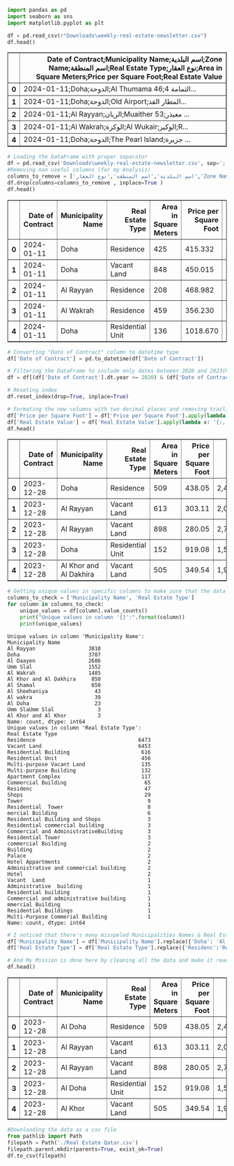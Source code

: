 ```python
import pandas as pd
import seaborn as sns
import matplotlib.pyplot as plt
```


```python
df = pd.read_csv(r"Downloads\weekly-real-estate-newsletter.csv")
df.head()
```




<div>
<style scoped>
    .dataframe tbody tr th:only-of-type {
        vertical-align: middle;
    }

    .dataframe tbody tr th {
        vertical-align: top;
    }

    .dataframe thead th {
        text-align: right;
    }
</style>
<table border="1" class="dataframe">
  <thead>
    <tr style="text-align: right;">
      <th></th>
      <th>Date of Contract;Municipality Name;اسم البلدية;Zone Name;اسم المنطقة;Real Estate Type;نوع العقار;Area in Square Meters;Price per Square Foot;Real Estate Value</th>
    </tr>
  </thead>
  <tbody>
    <tr>
      <th>0</th>
      <td>2024-01-11;Doha;الدوحة;Al Thumama 46;الثمامة 4...</td>
    </tr>
    <tr>
      <th>1</th>
      <td>2024-01-11;Doha;الدوحة;Old Airport;المطار القد...</td>
    </tr>
    <tr>
      <th>2</th>
      <td>2024-01-11;Al Rayyan;الريان;Muaither 53;معيذر ...</td>
    </tr>
    <tr>
      <th>3</th>
      <td>2024-01-11;Al Wakrah;الوكرة;Al Wukair;الوكير;R...</td>
    </tr>
    <tr>
      <th>4</th>
      <td>2024-01-11;Doha;الدوحة;The Pearl lsland;جزيرة ...</td>
    </tr>
  </tbody>
</table>
</div>




```python
# Loading the DataFrame with proper separator
df = pd.read_csv('Downloads\weekly-real-estate-newsletter.csv', sep=';')
#Removing non useful columns (for my Analysis)
columns_to_remove = ['اسم البلدية','اسم المنطقة','نوع العقار','Zone Name']
df.drop(columns=columns_to_remove , inplace=True )
df.head()
```




<div>
<style scoped>
    .dataframe tbody tr th:only-of-type {
        vertical-align: middle;
    }

    .dataframe tbody tr th {
        vertical-align: top;
    }

    .dataframe thead th {
        text-align: right;
    }
</style>
<table border="1" class="dataframe">
  <thead>
    <tr style="text-align: right;">
      <th></th>
      <th>Date of Contract</th>
      <th>Municipality Name</th>
      <th>Real Estate Type</th>
      <th>Area in Square Meters</th>
      <th>Price per Square Foot</th>
      <th>Real Estate Value</th>
    </tr>
  </thead>
  <tbody>
    <tr>
      <th>0</th>
      <td>2024-01-11</td>
      <td>Doha</td>
      <td>Residence</td>
      <td>425</td>
      <td>415.332</td>
      <td>1900000</td>
    </tr>
    <tr>
      <th>1</th>
      <td>2024-01-11</td>
      <td>Doha</td>
      <td>Vacant Land</td>
      <td>848</td>
      <td>450.015</td>
      <td>4107644</td>
    </tr>
    <tr>
      <th>2</th>
      <td>2024-01-11</td>
      <td>Al Rayyan</td>
      <td>Residence</td>
      <td>208</td>
      <td>468.982</td>
      <td>1050000</td>
    </tr>
    <tr>
      <th>3</th>
      <td>2024-01-11</td>
      <td>Al Wakrah</td>
      <td>Residence</td>
      <td>459</td>
      <td>356.230</td>
      <td>1760000</td>
    </tr>
    <tr>
      <th>4</th>
      <td>2024-01-11</td>
      <td>Doha</td>
      <td>Residential Unit</td>
      <td>136</td>
      <td>1018.670</td>
      <td>1500000</td>
    </tr>
  </tbody>
</table>
</div>




```python
# Converting "Date of Contract" column to datetime type
df['Date of Contract'] = pd.to_datetime(df['Date of Contract'])

# Filtering the DataFrame to include only dates between 2020 and 2023(No need to add the few weeks of 2024)
df = df[(df['Date of Contract'].dt.year >= 2020) & (df['Date of Contract'].dt.year <= 2023)]

# Reseting index
df.reset_index(drop=True, inplace=True)

# Formating the new columns with two decimal places and removing trailing zeros
df['Price per Square Foot'] = df['Price per Square Foot'].apply(lambda x: '{:,.2f}'.format(x).rstrip('0').rstrip('.'))
df['Real Estate Value'] = df['Real Estate Value'].apply(lambda x: '{:,.2f}'.format(x).rstrip('0').rstrip('.'))
df.head()
```




<div>
<style scoped>
    .dataframe tbody tr th:only-of-type {
        vertical-align: middle;
    }

    .dataframe tbody tr th {
        vertical-align: top;
    }

    .dataframe thead th {
        text-align: right;
    }
</style>
<table border="1" class="dataframe">
  <thead>
    <tr style="text-align: right;">
      <th></th>
      <th>Date of Contract</th>
      <th>Municipality Name</th>
      <th>Real Estate Type</th>
      <th>Area in Square Meters</th>
      <th>Price per Square Foot</th>
      <th>Real Estate Value</th>
    </tr>
  </thead>
  <tbody>
    <tr>
      <th>0</th>
      <td>2023-12-28</td>
      <td>Doha</td>
      <td>Residence</td>
      <td>509</td>
      <td>438.05</td>
      <td>2,400,000</td>
    </tr>
    <tr>
      <th>1</th>
      <td>2023-12-28</td>
      <td>Al Rayyan</td>
      <td>Vacant Land</td>
      <td>613</td>
      <td>303.11</td>
      <td>2,000,000</td>
    </tr>
    <tr>
      <th>2</th>
      <td>2023-12-28</td>
      <td>Al Rayyan</td>
      <td>Vacant Land</td>
      <td>898</td>
      <td>280.05</td>
      <td>2,707,000</td>
    </tr>
    <tr>
      <th>3</th>
      <td>2023-12-28</td>
      <td>Doha</td>
      <td>Residential Unit</td>
      <td>152</td>
      <td>919.08</td>
      <td>1,506,189</td>
    </tr>
    <tr>
      <th>4</th>
      <td>2023-12-28</td>
      <td>Al Khor and Al Dakhira</td>
      <td>Vacant Land</td>
      <td>505</td>
      <td>349.54</td>
      <td>1,900,000</td>
    </tr>
  </tbody>
</table>
</div>




```python
# Getting unique values in specific columns to make sure that the data is well stractured
columns_to_check = ['Municipality Name', 'Real Estate Type']
for column in columns_to_check:
    unique_values = df[column].value_counts()
    print("Unique values in column '{}':".format(column))
    print(unique_values)
```

    Unique values in column 'Municipality Name':
    Municipality Name
    Al Rayyan                 3810
    Doha                      3787
    Al Daayen                 2686
    Umm Slal                  1552
    Al Wakrah                 1485
    Al Khor and Al Dakhira     850
    Al Shamal                  650
    Al Sheehaniya               43
    Al wakra                    39
    Al Doha                     23
    Umm SlaUmm Slal              3
    Al Khor and Al Khor          3
    Name: count, dtype: int64
    Unique values in column 'Real Estate Type':
    Real Estate Type
    Residence                                 6473
    Vacant Land                               6453
    Residential Building                       616
    Residential Unit                           456
    Multi-purpose Vacant Land                  135
    Multi-purpose Building                     132
    Apartment Complex                          117
    Commercial Building                         65
    Residenc                                    47
    Shops                                       29
    Tower                                        9
    Residential  Tower                           8
    mercial Building                             6
    Residential Building and Shops               3
    Residential commercial building              3
    Commercial and AdministrativeBuilding        3
    Residential Tower                            3
    commercial Building                          2
    Building                                     2
    Palace                                       2
    Hotel Appartments                            2
    Administrative and commercial building       2
    Hotel                                        2
    Vacant  Land                                 1
    Administrative  building                     1
    Residential building                         1
    Commercial and administrative building       1
    mmercial Building                            1
    Residential Buildings                        1
    Multi-Purpose Commerial Building             1
    Name: count, dtype: int64
    


```python
# I noticed that there's many misspeled Municipalities Names & Real Estate Type so i had to rewrite them 
df['Municipality Name'] = df['Municipality Name'].replace({'Doha': 'Al Doha', 'Al wakra': 'Al Wakrah', 'Umm SlaUmm Slal': 'Umm Slal', 'Al Khor and Al Khor': 'Al Khor', 'Al Khor and Al Dakhira': 'Al Khor'})
df['Real Estate Type'] = df['Real Estate Type'].replace({'Residenc':'Residence','Residential  Tower':'Residential Tower','mercial Building':'Commercial Building','commercial Building':'Commercial Building','Residential Building and Shop':'Residential Building and Shops ','Residential commercial building':'Residential and commercial building','Commercial and AdministrativeBuilding':'Commercial and Administrative Building','Commercial and administrative Building':'Commercial and Administrative Building','Administrative and commercial building':'Commercial and Administrative Building','Vacant  Land':'Vacant Land','Administrative  building':'Administrative building','Residential Buildings':'Residential Building','mmercial Building':'Commercial Building','commercial Building':'Commercial Building','Multi-Purpose Commerial Building':'Multi-Purpose and Commerial Building','Residential building':'Residential Building'})
```


```python
# And My Mission is done here by cleaning all the data and make it ready for visualization
df.head()
```




<div>
<style scoped>
    .dataframe tbody tr th:only-of-type {
        vertical-align: middle;
    }

    .dataframe tbody tr th {
        vertical-align: top;
    }

    .dataframe thead th {
        text-align: right;
    }
</style>
<table border="1" class="dataframe">
  <thead>
    <tr style="text-align: right;">
      <th></th>
      <th>Date of Contract</th>
      <th>Municipality Name</th>
      <th>Real Estate Type</th>
      <th>Area in Square Meters</th>
      <th>Price per Square Foot</th>
      <th>Real Estate Value</th>
    </tr>
  </thead>
  <tbody>
    <tr>
      <th>0</th>
      <td>2023-12-28</td>
      <td>Al Doha</td>
      <td>Residence</td>
      <td>509</td>
      <td>438.05</td>
      <td>2,400,000</td>
    </tr>
    <tr>
      <th>1</th>
      <td>2023-12-28</td>
      <td>Al Rayyan</td>
      <td>Vacant Land</td>
      <td>613</td>
      <td>303.11</td>
      <td>2,000,000</td>
    </tr>
    <tr>
      <th>2</th>
      <td>2023-12-28</td>
      <td>Al Rayyan</td>
      <td>Vacant Land</td>
      <td>898</td>
      <td>280.05</td>
      <td>2,707,000</td>
    </tr>
    <tr>
      <th>3</th>
      <td>2023-12-28</td>
      <td>Al Doha</td>
      <td>Residential Unit</td>
      <td>152</td>
      <td>919.08</td>
      <td>1,506,189</td>
    </tr>
    <tr>
      <th>4</th>
      <td>2023-12-28</td>
      <td>Al Khor</td>
      <td>Vacant Land</td>
      <td>505</td>
      <td>349.54</td>
      <td>1,900,000</td>
    </tr>
  </tbody>
</table>
</div>




```python
#Downloading the data as a csv file
from pathlib import Path
filepath = Path('./Real Estate Qatar.csv')
filepath.parent.mkdir(parents=True, exist_ok=True)
df.to_csv(filepath)
```


```python

```
